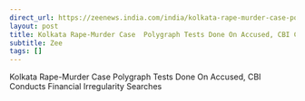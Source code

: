 ```yaml
---
direct_url: https://zeenews.india.com/india/kolkata-rape-murder-case-polygraph-tests-done-on-accused-cbi-conducts-financial-irregularity-searches-2782875.html
layout: post
title: Kolkata Rape-Murder Case  Polygraph Tests Done On Accused, CBI Conducts Financial Irregularity Searches
subtitle: Zee
tags: []
---
```


Kolkata Rape-Murder Case  Polygraph Tests Done On Accused, CBI Conducts Financial Irregularity Searches
